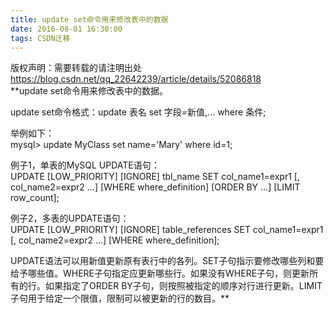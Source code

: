 ```yaml
---
title: update set命令用来修改表中的数据
date: 2016-08-01 16:30:00
tags: CSDN迁移
---
```

 版权声明：需要转载的请注明出处 https://blog.csdn.net/qq_22642239/article/details/52086818   
   **update set命令用来修改表中的数据。  
  
  
 update set命令格式：update 表名 set 字段=新值,… where 条件;  
  
  
 举例如下：  
 mysql> update MyClass set name='Mary' where id=1;  
  
  
 例子1，单表的MySQL UPDATE语句：  
 UPDATE [LOW_PRIORITY] [IGNORE] tbl_name SET col_name1=expr1 [, col_name2=expr2 ...] [WHERE where_definition] [ORDER BY ...] [LIMIT row_count];  
  
  
 例子2，多表的UPDATE语句：  
 UPDATE [LOW_PRIORITY] [IGNORE] table_references SET col_name1=expr1 [, col_name2=expr2 ...] [WHERE where_definition];  
  
  
 UPDATE语法可以用新值更新原有表行中的各列。SET子句指示要修改哪些列和要给予哪些值。WHERE子句指定应更新哪些行。如果没有WHERE子句，则更新所有的行。如果指定了ORDER BY子句，则按照被指定的顺序对行进行更新。LIMIT子句用于给定一个限值，限制可以被更新的行的数目。**  
   
 